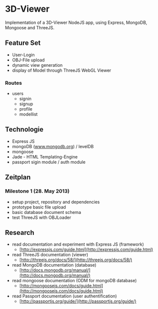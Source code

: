 # 3D-Viewer

Implementation of a 3D-Viewer NodeJS app, using Express, MongoDB, Mongoose and ThreeJS.

##  Feature Set

* User-Login
* OBJ-File upload
* dynamic view generation
* display of Model through ThreeJS WebGL Viewer


### Routes

* users
  * signin
  * signup
  * profile
  * modellist


## Technologie

* Express JS
* mongoDB (www.mongodb.org) / levelDB
* mongoose
* Jade - HTML Templating-Engine
* passport sigin module / auth module


## Zeitplan

### Milestone 1 (28. May 2013)

- setup project, repository and dependencies
- prototype basic file upload
- basic database document schema
- test ThreeJS with OBJLoader


## Research
  * read documentation and experiment with Express JS (framework) 
      * [http://expressjs.com/guide.html](http://expressjs.com/guide.html)
  * read ThreeJS documentation (viewer)
      * [http://threejs.org/docs/58/](http://threejs.org/docs/58/)
  * read MongoDB documentation (database)
      * [http://docs.mongodb.org/manual/](http://docs.mongodb.org/manual/)
  * read mongoose documentation (ODM for mongoDB database)
      * [http://mongoosejs.com/docs/guide.html](http://mongoosejs.com/docs/guide.html)
  * read Passport documentation (user authentification)
      * [http://passportjs.org/guide/](http://passportjs.org/guide/)


